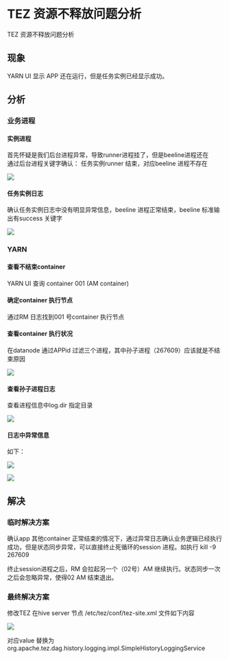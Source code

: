 # TEZ 资源不释放问题分析

TEZ 资源不释放问题分析

## 现象

YARN UI 显示 APP 还在运行，但是任务实例已经显示成功。

## 分析
### 业务进程
#### 实例进程
首先怀疑是我们后台进程异常，导致runner进程挂了，但是beeline进程还在  
通过后台进程关键字确认：
任务实例runner 结束，对应beeline 进程不存在

![](https://qqadapt.qpic.cn/txdocpic/0/4e9962cac0c00e788262f744786439f8/0)

#### 任务实例日志

确认任务实例日志中没有明显异常信息，beeline 进程正常结束，beeline 标准输出有success 关键字

![](https://qqadapt.qpic.cn/txdocpic/0/4f9a553bb060892b0d289f9b64f011dd/0)

### YARN

#### 查看不结束container

YARN UI 查询 container 001 (AM container)

#### 确定container 执行节点

通过RM 日志找到001 号container 执行节点

#### 查看container 执行状况

在datanode 通过APPid 过滤三个进程，其中孙子进程（267609）应该就是不结束原因

![](https://qqadapt.qpic.cn/txdocpic/0/cde0cdb68bf5ec94faaf6cc2bd88f34f/0)

#### 查看孙子进程日志

查看进程信息中log.dir 指定目录

![](https://qqadapt.qpic.cn/txdocpic/0/b38e0a3b34307594eb5f1593fa35c267/0)

#### 日志中异常信息

如下：

![](https://qqadapt.qpic.cn/txdocpic/0/321a4fb5464c075fa035bcc98ae6232e/0)

![](https://qqadapt.qpic.cn/txdocpic/0/56b53f7d11f0aecb453513c9deabd818/0)

## 解决

### 临时解决方案

 确认app 其他container 正常结束的情况下，通过异常日志确认业务逻辑已经执行成功，但是状态同步异常，可以直接终止死循环的session 进程。如执行 kill -9 267609

 终止session进程之后，RM 会拉起另一个（02号）AM 继续执行。状态同步一次之后会忽略异常，使得02 AM 结束退出。

### 最终解决方案

修改TEZ 在hive server 节点 /etc/tez/conf/tez-site.xml 文件如下内容

![](https://qqadapt.qpic.cn/txdocpic/0/6c0f57790b255a6c7e36978fd2e9bbb8/0)

对应value 替换为 org.apache.tez.dag.history.logging.impl.SimpleHistoryLoggingService
